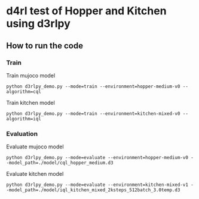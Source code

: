 # d4rl test of Hopper and Kitchen using d3rlpy
## How to run the code
### Train
Train mujoco model
```
python d3rlpy_demo.py --mode=train --environment=hopper-medium-v0 --algorithm=cql
```
Train kitchen model
```
python d3rlpy_demo.py --mode=train --environment=kitchen-mixed-v0 --algorithm=iql
```

### Evaluation
Evaluate mujoco model
```
python d3rlpy_demo.py --mode=evaluate --environment=hopper-medium-v0 --model_path=./model/cql_hopper_medium.d3
```
Evaluate kitchen model
```
python d3rlpy_demo.py --mode=evaluate --environment=kitchen-mixed-v1 --model_path=./model/iql_kitchen_mixed_2ksteps_512batch_3.0temp.d3
```